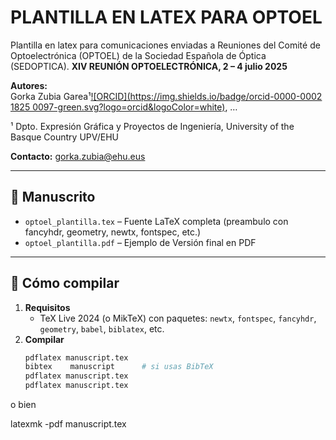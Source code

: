 # PLANTILLA EN LATEX PARA OPTOEL
 Plantilla en latex para comunicaciones enviadas a Reuniones del Comité de Optoelectrónica (OPTOEL) de la Sociedad Española de Óptica (SEDOPTICA).
**XIV REUNIÓN OPTOELECTRÓNICA, 2 – 4 julio 2025**  

**Autores:**  
Gorka Zubia Garea¹[![ORCID](https://img.shields.io/badge/orcid-0000-0002 1825 0097-green.svg?logo=orcid&logoColor=white)](https://orcid.org/0000-0002-1825-0097), …

¹ Dpto. Expresión Gráfica y Proyectos de Ingeniería, University of the Basque Country UPV/EHU

**Contacto:** gorka.zubia@ehu.eus  

---

## 📄 Manuscrito
- `optoel_plantilla.tex` – Fuente LaTeX completa (preambulo con fancyhdr, geometry, newtx, fontspec, etc.)  
- `optoel_plantilla.pdf` – Ejemplo de Versión final en PDF  

---

## 🔧 Cómo compilar  
1. **Requisitos**  
   - TeX Live 2024 (o MikTeX) con paquetes: `newtx`, `fontspec`, `fancyhdr`, `geometry`, `babel`, `biblatex`, etc.  
2. **Compilar**  
   ```bash
   pdflatex manuscript.tex
   bibtex    manuscript      # si usas BibTeX
   pdflatex manuscript.tex
   pdflatex manuscript.tex
   
o bien

  latexmk -pdf manuscript.tex

